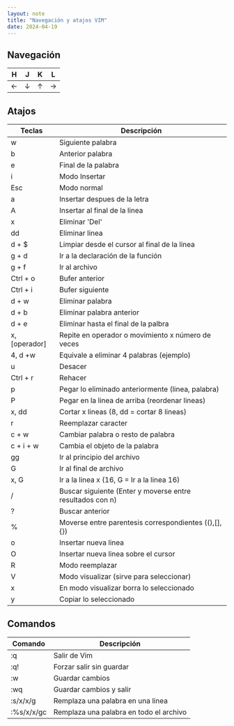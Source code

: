 ```yaml
---
layout: note
title: "Navegación y atajos VIM"
date: 2024-04-19
---
```


## Navegación

| H | J | K | L |
| --- | --- | --- | --- |
| ← | ↓ | ↑ | → |

## Atajos

| Teclas | Descripción |
| --- | --- |
| w | Siguiente palabra |
| b | Anterior palabra |
| e | Final de la palabra |
| i | Modo Insertar |
| Esc | Modo normal |
| a | Insertar despues de la letra |
| A | Insertar al final de la linea |
| x | Eliminar 'Del' |
| dd | Eliminar linea |
| d + $ | Limpiar desde el cursor al final de la linea |
| g + d | Ir a la declaración de la función |
| g + f | Ir al archivo |
| Ctrl + o | Bufer anterior |
| Ctrl + i | Bufer siguiente |
| d + w | Eliminar palabra |
| d + b | Eliminar palabra anterior |
| d + e | Eliminar hasta el final de la palbra |
| x, [operador] | Repite en operador o movimiento x número de veces |
| 4, d +w | Equivale a eliminar 4 palabras (ejemplo) |
| u | Desacer |
| Ctrl + r | Rehacer |
| p | Pegar lo eliminado anteriormente (linea, palabra) |
| P | Pegar en la linea de arriba (reordenar lineas) |
| x, dd | Cortar x lineas (8, dd = cortar 8 lineas) |
| r | Reemplazar caracter |
| c + w | Cambiar palabra o resto de palabra |
| c + i + w | Cambia el objeto de la palabra |
| gg | Ir al principio del archivo |
| G | Ir al final de archivo |
| x, G | Ir a la linea x (16, G = Ir a la linea 16) |
| / | Buscar siguiente (Enter y moverse entre resultados con n) |
| ? | Buscar anterior |
| % | Moverse entre parentesis correspondientes ((),[],{}) |
| o | Insertar nueva linea |
| O | Insertar nueva linea sobre el cursor |
| R | Modo reemplazar |
| V | Modo visualizar (sirve para seleccionar) |
| x | En modo visualizar borra lo seleccionado |
| y | Copiar lo seleccionado |

## Comandos

| Comando | Descripción |
| --- | --- |
| :q | Salir de Vim |
| :q! | Forzar salir sin guardar |
| :w | Guardar cambios |
| :wq | Guardar cambios y salir |
| :s/x/x/g | Remplaza una palabra en una linea |
| :%s/x/x/gc | Remplaza una palabra en todo el archivo |